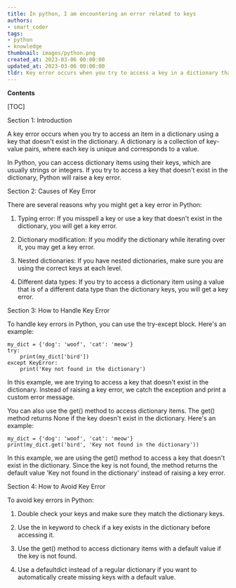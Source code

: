 ```yaml
---
title: In python, I am encountering an error related to keys
authors:
- smart_coder
tags:
- python
- knowledge
thumbnail: images/python.png
created_at: 2023-03-06 00:00:00
updated_at: 2023-03-06 00:00:00
tldr: Key error occurs when you try to access a key in a dictionary that does not exist.
---
```


**Contents**

[TOC]

Section 1: Introduction

A key error occurs when you try to access an item in a dictionary using a key that doesn't exist in the dictionary. A dictionary is a collection of key-value pairs, where each key is unique and corresponds to a value.

In Python, you can access dictionary items using their keys, which are usually strings or integers. If you try to access a key that doesn't exist in the dictionary, Python will raise a key error.

Section 2: Causes of Key Error

There are several reasons why you might get a key error in Python:

1. Typing error: If you misspell a key or use a key that doesn't exist in the dictionary, you will get a key error.

2. Dictionary modification: If you modify the dictionary while iterating over it, you may get a key error.

3. Nested dictionaries: If you have nested dictionaries, make sure you are using the correct keys at each level.

4. Different data types: If you try to access a dictionary item using a value that is of a different data type than the dictionary keys, you will get a key error.

Section 3: How to Handle Key Error

To handle key errors in Python, you can use the try-except block. Here's an example:

```
my_dict = {'dog': 'woof', 'cat': 'meow'}
try:
    print(my_dict['bird'])
except KeyError:
    print('Key not found in the dictionary')
```

In this example, we are trying to access a key that doesn't exist in the dictionary. Instead of raising a key error, we catch the exception and print a custom error message.

You can also use the get() method to access dictionary items. The get() method returns None if the key doesn't exist in the dictionary. Here's an example:

```
my_dict = {'dog': 'woof', 'cat': 'meow'}
print(my_dict.get('bird', 'Key not found in the dictionary'))
```

In this example, we are using the get() method to access a key that doesn't exist in the dictionary. Since the key is not found, the method returns the default value 'Key not found in the dictionary' instead of raising a key error.

Section 4: How to Avoid Key Error

To avoid key errors in Python:

1. Double check your keys and make sure they match the dictionary keys.

2. Use the in keyword to check if a key exists in the dictionary before accessing it.

3. Use the get() method to access dictionary items with a default value if the key is not found.

4. Use a defaultdict instead of a regular dictionary if you want to automatically create missing keys with a default value.
